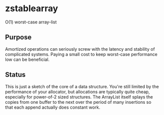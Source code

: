 # zstablearray

O(1) worst-case array-list

## Purpose

Amortized operations can seriously screw with the latency and stability of complicated systems. Paying a small cost to keep worst-case performance low can be beneficial.

## Status

This is just a sketch of the core of a data structure. You're still limited by the performance of your allocator, but allocations are typically quite cheap, especially for power-of-2 sized structures. The ArrayList itself splays the copies from one buffer to the next over the period of many insertions so that each append actually does constant work.
